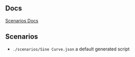 ## Docs

[Scenarios Docs](https://github.com/LoopKit/Loop/blob/master/Documentation/Testing/Scenarios.md)

## Scenarios

- `./scenarios/Sine Curve.json` a default generated script